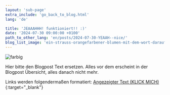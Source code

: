 ```yaml
---
layout: 'sub-page'
extra_include: 'go_back_to_blog.html'
lang: 'de'

title: 'JEAAAHHH! funktioniert!! :)'
date: '2024-07-30 09:00:00 +0100'
path_to_other_lang: 'en/posts/2024-07-30-YEAAH--nice/'
blog_list_image: 'ein-strauss-orangefarbener-blumen-mit-dem-wort-darauf.jpg_1000_70percent.webp'
---
```

![farbig](../../../assets/img/posts/ein-strauss-orangefarbener-blumen-mit-dem-wort-darauf.jpg_1000_70percent.webp "Featured Blog Post Foto")

Hier bitte den Blogpost Text ersetzen. Alles vor dem<!--more--> erscheint in der Blogpost Übersicht, alles danach nicht mehr.

Links werden folgendermaßen formatiert: [Angezeigter Text (KLICK MICH)](https://www.startnext.com/nbtf-right-where-you-are){:target="_blank"}


